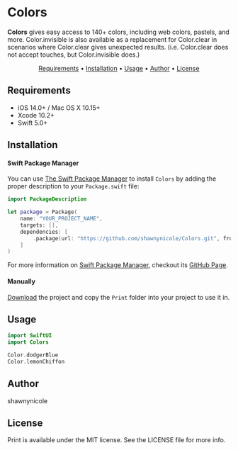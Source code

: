 # Colors

**Colors** gives easy access to 140+ colors, including web colors, pastels, and more. 
Color.invisible is also available as a replacement for Color.clear in scenarios where Color.clear gives unexpected results. (i.e. Color.clear does not accept touches, but Color.invisible does.) 

<p align="center">
    <a href="#requirements">Requirements</a> • <a href="#installation">Installation</a> • <a href="#usage">Usage</a> • <a href="#author">Author</a> • <a href="#license-mit">License</a>
</p>

## Requirements

- iOS 14.0+ / Mac OS X 10.15+
- Xcode 10.2+
- Swift 5.0+

## Installation

#### Swift Package Manager
You can use [The Swift Package Manager](https://swift.org/package-manager) to install `Colors` by adding the proper description to your `Package.swift` file:
```swift
import PackageDescription

let package = Package(
    name: "YOUR_PROJECT_NAME",
    targets: [],
    dependencies: [
        .package(url: "https://github.com/shawnynicole/Colors.git", from: "1.0.0")
    ]
)
```
For more information on [Swift Package Manager](https://swift.org/package-manager), checkout its [GitHub Page](https://github.com/apple/swift-package-manager).

#### Manually

[Download](https://github.com/shawnynicole/Print/archive/master.zip) the project and copy the `Print` folder into your project to use it in.


## Usage

```swift
import SwiftUI
import Colors

Color.dodgerBlue
Color.lemonChiffon

```
## Author

shawnynicole

## License

Print is available under the MIT license. See the LICENSE file for more info.
